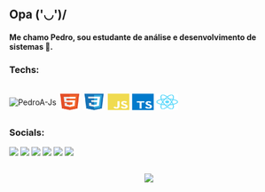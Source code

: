 ## Opa ('◡')/

#### Me chamo Pedro, sou estudante de análise e desenvolvimento de sistemas 🙂.

  <!-- tech icons -->
  ### Techs:
  <div style="display: inline_block"><br>
    <img align="center" alt="PedroA-Js" height="30" width="40" src="https://cdn.jsdelivr.net/gh/devicons/devicon/icons/figma/figma-original.svg">
    <img align="center" alt="PedroA-HTML" height="30" width="40" src="https://raw.githubusercontent.com/devicons/devicon/master/icons/html5/html5-original.svg">
    <img align="center" alt="PedroA-CSS" height="30" width="40" src="https://raw.githubusercontent.com/devicons/devicon/master/icons/css3/css3-original.svg">
    <img align="center" alt="PedroA-Js" height="30" width="40" src="https://raw.githubusercontent.com/devicons/devicon/master/icons/javascript/javascript-plain.svg">
    <img align="center" alt="PedroA-Js" height="30" width="40" src="https://raw.githubusercontent.com/devicons/devicon/master/icons/typescript/typescript-plain.svg">
    <img align="center" alt="PedroA-Js" height="30" width="40" src="https://raw.githubusercontent.com/devicons/devicon/master/icons/react/react-original.svg">
</div>
  
  ##
  
  <!-- social icons -->
  ### Socials:
  <div> 
  <a href="https://codepen.io/pedroo-andre/pens/popular" target="_blank"><img src="https://img.shields.io/badge/CodePen-1A1A1F?style=for-the-badge&logo=codepen&logoColor=white" target="_blank"></a>
  <a href="https://dribbble.com/pedroo_andre" target="_blank"><img src="https://img.shields.io/badge/-Dribbble-%23E4405F?style=for-the-badge&logo=dribbble&logoColor=white" target="_blank"></a>
 	<a href="https://www.figma.com/@pedrooandre" target="_blank"><img src="https://img.shields.io/badge/Figma-9146FF?style=for-the-badge&logo=figma&logoColor=white" target="_blank"></a> 
  <a href="https://linkedin.com/in/pedroo-andre" target="_blank"><img src="https://img.shields.io/badge/-LinkedIn-%230077B5?style=for-the-badge&logo=linkedin&logoColor=white" target="_blank"></a> 
  <a href="https://www.instagram.com/pedro.stuff" target="_blank"><img src="https://img.shields.io/badge/-Instagram-%23ff0062?style=for-the-badge&logo=instagram&logoColor=white" target="_blank"></a> 
  <a href="https://medium.com/@pedroo-andre" target="_blank"><img src="https://img.shields.io/badge/Medium-12100E?style=for-the-badge&logo=medium&logoColor=white" target="_blank"></a> 
</div>

##
  
<div align="center" style="display: inline_block">
  <img height="150" src="https://github-readme-stats.vercel.app/api/top-langs/?username=Pedro-Andre&layout=compact&langs_count=7&theme=tokyonight"/>
</div>
